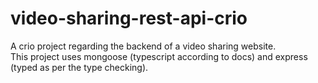 # video-sharing-rest-api-crio
A crio project regarding the backend of a video sharing website.
<br>
This project uses mongoose (typescript according to docs) and express (typed as per the type checking).
